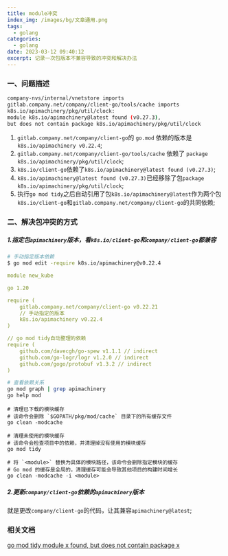 ```yaml
---
title: module冲突
index_img: /images/bg/文章通用.png
tags:
  - golang
categories:
  - golang
date: 2023-03-12 09:40:12
excerpt: 记录一次包版本不兼容导致的冲突和解决办法
---
```


### 一、问题描述

``` bash
company-nvs/internal/vnetstore imports
gitlab.company.net/company/client-go/tools/cache imports
k8s.io/apimachinery/pkg/util/clock: 
module k8s.io/apimachinery@latest found (v0.27.3),
but does not contain package k8s.io/apimachinery/pkg/util/clock
```

1. `gitlab.company.net/company/client-go`的 `go.mod` 依赖的版本是`k8s.io/apimachinery v0.22.4`;
2. `gitlab.company.net/company/client-go/tools/cache` 依赖了 `package k8s.io/apimachinery/pkg/util/clock`;
3. `k8s.io/client-go`依赖了`k8s.io/apimachinery@latest found (v0.27.3)`;
4. `k8s.io/apimachinery@latest found (v0.27.3)`已经移除了包`package k8s.io/apimachinery/pkg/util/clock`;
5. 执行`go mod tidy`之后自动引用了包`k8s.io/apimachinery@latest`作为两个包`k8s.io/client-go`和`gitlab.company.net/company/client-go`的共同依赖;


### 二、解决包冲突的方式

##### 1.指定包`apimachinery`版本，看`k8s.io/client-go`和`company/client-go`都兼容

``` bash
# 手动指定版本依赖
$ go mod edit -require k8s.io/apimachinery@v0.22.4
```

``` yml
module new_kube

go 1.20

require (
	gitlab.company.net/company/client-go v0.22.21
    // 手动指定的版本
	k8s.io/apimachinery v0.22.4
)

// go mod tidy自动整理的依赖
require (
	github.com/davecgh/go-spew v1.1.1 // indirect
	github.com/go-logr/logr v1.2.0 // indirect
	github.com/gogo/protobuf v1.3.2 // indirect
)
```

``` bash
# 查看依赖关系
go mod graph | grep apimachinery
go help mod
``` 

```shell
# 清理已下载的模块缓存
# 该命令会删除 `$GOPATH/pkg/mod/cache` 目录下的所有缓存文件
go clean -modcache

# 清理未使用的模块缓存
# 该命令会检查项目中的依赖，并清理掉没有使用的模块缓存
go mod tidy

# 将 `<module>` 替换为具体的模块路径，该命令会删除指定模块的缓存
# Go mod 的缓存是全局的，清理缓存可能会导致其他项目的构建时间增长
go clean -modcache -i <module>
```

##### 2.更新`company/client-go`依赖的`apimachinery`版本

就是更改`company/client-go`的代码，让其兼容`apimachinery@latest`;


### 相关文档

[go mod tidy module x found, but does not contain package x](https://budougumi0617.github.io/2019/09/20/fix-go-mod-tidy-does-not-contain-package/)